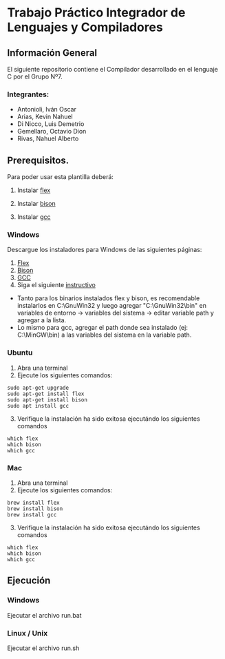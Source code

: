 # Trabajo Práctico Integrador de Lenguajes y Compiladores

## Información General
El siguiente repositorio contiene el Compilador desarrollado en el lenguaje C por el Grupo Nº7.

### Integrantes: 
*  Antonioli, Iván Oscar
*  Arias, Kevin Nahuel 
*  Di Nicco, Luis Demetrio 
*  Gemellaro, Octavio Dion
*  Rivas, Nahuel Alberto

## Prerequisitos. 

Para poder usar esta plantilla deberá:

1. Instalar [flex](https://github.com/westes/flex)

2. Instalar [bison](https://www.gnu.org/software/bison/)

3. Instalar [gcc](https://gcc.gnu.org/)


### Windows

Descargue los instaladores para Windows de las siguientes páginas:

1. [Flex](http://gnuwin32.sourceforge.net/packages/flex.htm)
2. [Bison](http://gnuwin32.sourceforge.net/packages/bison.htm)
3. [GCC](https://sourceforge.net/projects/mingw/files/)
4. Siga el siguiente [instructivo](https://issuu.com/lilianachisaguano/docs/instalacion_de_flex__bison_y_mingw)

* Tanto para los binarios instalados flex y bison, es recomendable instalarlos en C:\GnuWin32 y luego agregar "C:\GnuWin32\bin" en variables de entorno -> variables del sistema -> editar variable path y agregar a la lista.
* Lo mismo para gcc, agregar el path donde sea instalado (ej: C:\MinGW\bin) a las variables del sistema en la variable path.

### Ubuntu

1. Abra una terminal
2. Ejecute los siguientes comandos:

```sudo apt-get update
sudo apt-get upgrade
sudo apt-get install flex
sudo apt-get install bison
sudo apt install gcc
```

3. Verifique la instalación ha sido exitosa ejecutándo los siguientes comandos

```
which flex
which bison
which gcc
```

### Mac

1. Abra una terminal
2. Ejecute los siguientes comandos:

```sudo apt-get update
brew install flex
brew install bison
brew install gcc
```
3. Verifique la instalación ha sido exitosa ejecutándo los siguientes comandos

```
which flex
which bison
which gcc
```

## Ejecución  

### Windows

Ejecutar el archivo run.bat

### Linux / Unix

Ejecutar el archivo run.sh
